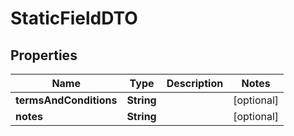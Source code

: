 

# StaticFieldDTO


## Properties

Name | Type | Description | Notes
------------ | ------------- | ------------- | -------------
**termsAndConditions** | **String** |  |  [optional]
**notes** | **String** |  |  [optional]



